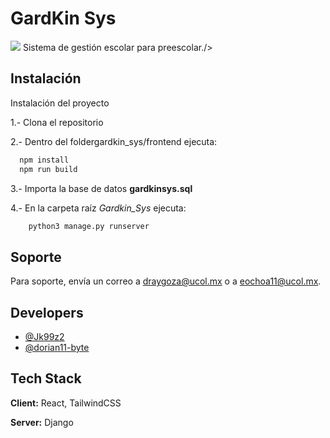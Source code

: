 # GardKin Sys

<img src="{https://img.shields.io/badge/Django-092E20?style=for-the-badge&logo=django&logoColor=green}" />
Sistema de gestión escolar para preescolar./>


## Instalación

Instalación del proyecto

1.- Clona el repositorio

2.- Dentro del foldergardkin_sys/frontend ejecuta:

```bash
  npm install
  npm run build
```

3.- Importa la base de datos **gardkinsys.sql**

4.- En la carpeta raíz *Gardkin_Sys* ejecuta:
```bash
    python3 manage.py runserver
```
    
## Soporte

Para soporte, envía un correo a draygoza@ucol.mx o a eochoa11@ucol.mx.


## Developers

- [@Jk99z2](https://github.com/Jk99z2)
- [@dorian11-byte](https://github.com/dorian11-byte)

## Tech Stack

**Client:** React, TailwindCSS

**Server:** Django

